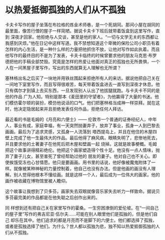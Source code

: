 # 以热爱抵御孤独的人们从不孤独

卡夫卡写作的屋子坐落在布拉格的炼金术师巷，是一个死胡同。那间小屋在胡同的最里面，像苦行僧的屋子一样简陋。据说卡夫卡下班后就带着饭盒到这里写作，直到 深夜才回家。他拒绝与人交谈，甚至是他的家人。“一切与文学无关的东西都让我感到厌烦。”他在日记中这样写道。我不禁想知道这个卑微的保险公司小职员有着 怎样的内心生活，是一种什么样的力量把他抓住不放，让他对写作如此执着。而且他写作的最终目的不是为了发表，卡夫卡临终的时候曾要求他的朋友马克思·布罗德把他的手稿全部焚毁。究竟是怎样的热爱让他面对真正的孤独也无所畏惧，一个人在一间黑屋子里写作，写出的东西就算无人理解也无所谓？ 

塞林格出名之后买了一块地并用铁丝围起来拒绝所有人的来访。据说他把自己关在一间地下室里写作，而且写得很艰苦，每天带着饭盒进去一直写到深夜才休息。他只有偶尔才到镇上去买东西，一旦发现别人认出了他拔腿就跑。与卡夫卡不同的是他的作品 广为人知。特别是那本《麦田里的守望者》，为他赢得了大量的书迷。他们模仿霍尔顿的装扮，模仿他说话的口气。他们把塞林格当成神一样崇拜。就在这时，他决定隐居起来并且拒绝发表任何作品，拒绝任何人拜访。 

最近看的书是毛姆的《月亮和六便士》—— 伦敦市一个普通的证券经纪人，中年人，事业有成，家庭幸福，有一天突然抛妻弃子，放弃了事业，孤身一人到巴黎去画画。最后为了追求灵感，又孤身一人流落到 塔西提岛上，并且在他住的木屋四壁上完成了他一生最伟大的作品。最后他得了麻风病，眼睛失明了，悲惨地死去，并且要求他的土著妻子在他死后把木屋和壁画一起 烧掉。这就是故事梗概。毛姆把这个故事讲得精彩绝伦。他把这个画家塑造得个性十足。他没有一点人情味，抛弃了妻子儿女，甚至害死了曾经帮助过他的 朋友的妻子。他对自己也不关心。即使挨饿受冻也心甘情愿。他只是要画画。用书里的话说，他好像被魔鬼附体了一样。就像被某种神秘的力量控制着，他自己也没有办法。但是他画的画没有人理解。别人觉得他根本不懂绘画。就是这样一个人，最后成为一位伟大的画家。他的画作被收藏在博物馆里被人瞻仰。 

这个故事让我想到了贝多芬。画家失去双眼就像音乐家失去听力一样致命。据说贝多芬最完美的作品都是在他失聪之后创作出来的。 

同 样想到还有把自己关在家里写作的霍桑。一生穷困潦倒的爱伦坡。在“一间自己的屋子里”写作的弗吉尼亚·伍尔夫……可能在别人眼里他们是孤独的，但是他们自己 却乐在其中。他们追求的都是月亮而不是脚下的六便士。他们都选择了孤独，或者是孤独选择了他们。为什么？世人都以孤独为悲，独不知以热爱抵御孤独的人们从不孤独。